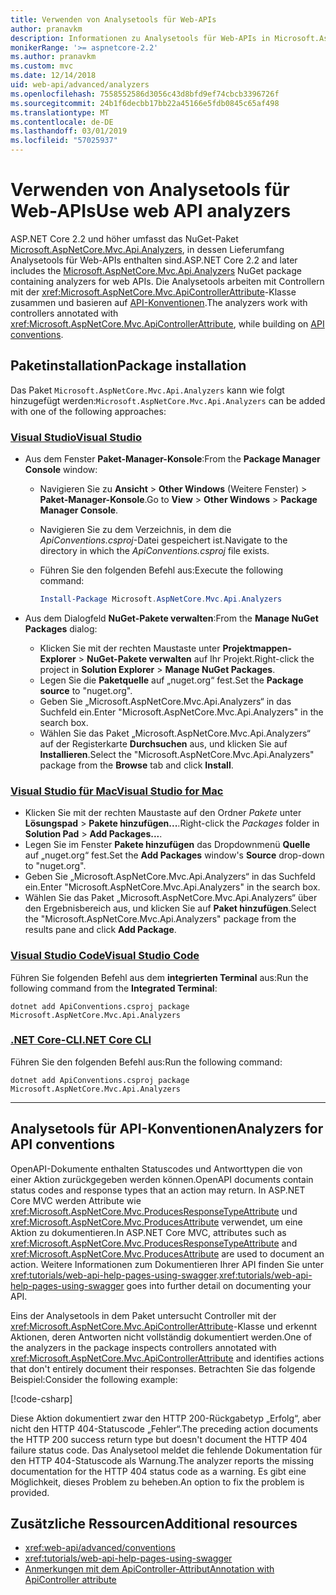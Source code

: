 ```yaml
---
title: Verwenden von Analysetools für Web-APIs
author: pranavkm
description: Informationen zu Analysetools für Web-APIs in Microsoft.AspNetCore.Mvc.Api.Analyzers
monikerRange: '>= aspnetcore-2.2'
ms.author: pranavkm
ms.custom: mvc
ms.date: 12/14/2018
uid: web-api/advanced/analyzers
ms.openlocfilehash: 7558552586d3056c43d8bfd9ef74cbcb3396726f
ms.sourcegitcommit: 24b1f6decbb17bb22a45166e5fdb0845c65af498
ms.translationtype: MT
ms.contentlocale: de-DE
ms.lasthandoff: 03/01/2019
ms.locfileid: "57025937"
---
```

# <a name="use-web-api-analyzers"></a><span data-ttu-id="2ddd5-103">Verwenden von Analysetools für Web-APIs</span><span class="sxs-lookup"><span data-stu-id="2ddd5-103">Use web API analyzers</span></span>

<span data-ttu-id="2ddd5-104">ASP.NET Core 2.2 und höher umfasst das NuGet-Paket [Microsoft.AspNetCore.Mvc.Api.Analyzers](https://www.nuget.org/packages/Microsoft.AspNetCore.Mvc.Api.Analyzers), in dessen Lieferumfang Analysetools für Web-APIs enthalten sind.</span><span class="sxs-lookup"><span data-stu-id="2ddd5-104">ASP.NET Core 2.2 and later includes the [Microsoft.AspNetCore.Mvc.Api.Analyzers](https://www.nuget.org/packages/Microsoft.AspNetCore.Mvc.Api.Analyzers) NuGet package containing analyzers for web APIs.</span></span> <span data-ttu-id="2ddd5-105">Die Analysetools arbeiten mit Controllern mit der <xref:Microsoft.AspNetCore.Mvc.ApiControllerAttribute>-Klasse zusammen und basieren auf [API-Konventionen](xref:web-api/advanced/conventions).</span><span class="sxs-lookup"><span data-stu-id="2ddd5-105">The analyzers work with controllers annotated with <xref:Microsoft.AspNetCore.Mvc.ApiControllerAttribute>, while building on [API conventions](xref:web-api/advanced/conventions).</span></span>

## <a name="package-installation"></a><span data-ttu-id="2ddd5-106">Paketinstallation</span><span class="sxs-lookup"><span data-stu-id="2ddd5-106">Package installation</span></span>

<span data-ttu-id="2ddd5-107">Das Paket `Microsoft.AspNetCore.Mvc.Api.Analyzers` kann wie folgt hinzugefügt werden:</span><span class="sxs-lookup"><span data-stu-id="2ddd5-107">`Microsoft.AspNetCore.Mvc.Api.Analyzers` can be added with one of the following approaches:</span></span>

### <a name="visual-studiotabvisual-studio"></a>[<span data-ttu-id="2ddd5-108">Visual Studio</span><span class="sxs-lookup"><span data-stu-id="2ddd5-108">Visual Studio</span></span>](#tab/visual-studio)

* <span data-ttu-id="2ddd5-109">Aus dem Fenster **Paket-Manager-Konsole**:</span><span class="sxs-lookup"><span data-stu-id="2ddd5-109">From the **Package Manager Console** window:</span></span>
  * <span data-ttu-id="2ddd5-110">Navigieren Sie zu **Ansicht** > **Other Windows** (Weitere Fenster)  > **Paket-Manager-Konsole**.</span><span class="sxs-lookup"><span data-stu-id="2ddd5-110">Go to **View** > **Other Windows** > **Package Manager Console**.</span></span>
  * <span data-ttu-id="2ddd5-111">Navigieren Sie zu dem Verzeichnis, in dem die *ApiConventions.csproj*-Datei gespeichert ist.</span><span class="sxs-lookup"><span data-stu-id="2ddd5-111">Navigate to the directory in which the *ApiConventions.csproj* file exists.</span></span>
  * <span data-ttu-id="2ddd5-112">Führen Sie den folgenden Befehl aus:</span><span class="sxs-lookup"><span data-stu-id="2ddd5-112">Execute the following command:</span></span>

    ```powershell
    Install-Package Microsoft.AspNetCore.Mvc.Api.Analyzers
    ```

* <span data-ttu-id="2ddd5-113">Aus dem Dialogfeld **NuGet-Pakete verwalten**:</span><span class="sxs-lookup"><span data-stu-id="2ddd5-113">From the **Manage NuGet Packages** dialog:</span></span>
  * <span data-ttu-id="2ddd5-114">Klicken Sie mit der rechten Maustaste unter **Projektmappen-Explorer** > **NuGet-Pakete verwalten** auf Ihr Projekt.</span><span class="sxs-lookup"><span data-stu-id="2ddd5-114">Right-click the project in **Solution Explorer** > **Manage NuGet Packages**.</span></span>
  * <span data-ttu-id="2ddd5-115">Legen Sie die **Paketquelle** auf „nuget.org“ fest.</span><span class="sxs-lookup"><span data-stu-id="2ddd5-115">Set the **Package source** to "nuget.org".</span></span>
  * <span data-ttu-id="2ddd5-116">Geben Sie „Microsoft.AspNetCore.Mvc.Api.Analyzers“ in das Suchfeld ein.</span><span class="sxs-lookup"><span data-stu-id="2ddd5-116">Enter "Microsoft.AspNetCore.Mvc.Api.Analyzers" in the search box.</span></span>
  * <span data-ttu-id="2ddd5-117">Wählen Sie das Paket „Microsoft.AspNetCore.Mvc.Api.Analyzers“ auf der Registerkarte **Durchsuchen** aus, und klicken Sie auf **Installieren**.</span><span class="sxs-lookup"><span data-stu-id="2ddd5-117">Select the "Microsoft.AspNetCore.Mvc.Api.Analyzers" package from the **Browse** tab and click **Install**.</span></span>

### <a name="visual-studio-for-mactabvisual-studio-mac"></a>[<span data-ttu-id="2ddd5-118">Visual Studio für Mac</span><span class="sxs-lookup"><span data-stu-id="2ddd5-118">Visual Studio for Mac</span></span>](#tab/visual-studio-mac)

* <span data-ttu-id="2ddd5-119">Klicken Sie mit der rechten Maustaste auf den Ordner *Pakete* unter **Lösungspad** > **Pakete hinzufügen...**.</span><span class="sxs-lookup"><span data-stu-id="2ddd5-119">Right-click the *Packages* folder in **Solution Pad** > **Add Packages...**.</span></span>
* <span data-ttu-id="2ddd5-120">Legen Sie im Fenster **Pakete hinzufügen** das Dropdownmenü **Quelle** auf „nuget.org“ fest.</span><span class="sxs-lookup"><span data-stu-id="2ddd5-120">Set the **Add Packages** window's **Source** drop-down to "nuget.org".</span></span>
* <span data-ttu-id="2ddd5-121">Geben Sie „Microsoft.AspNetCore.Mvc.Api.Analyzers“ in das Suchfeld ein.</span><span class="sxs-lookup"><span data-stu-id="2ddd5-121">Enter "Microsoft.AspNetCore.Mvc.Api.Analyzers" in the search box.</span></span>
* <span data-ttu-id="2ddd5-122">Wählen Sie das Paket „Microsoft.AspNetCore.Mvc.Api.Analyzers“ über den Ergebnisbereich aus, und klicken Sie auf **Paket hinzufügen**.</span><span class="sxs-lookup"><span data-stu-id="2ddd5-122">Select the "Microsoft.AspNetCore.Mvc.Api.Analyzers" package from the results pane and click **Add Package**.</span></span>

### <a name="visual-studio-codetabvisual-studio-code"></a>[<span data-ttu-id="2ddd5-123">Visual Studio Code</span><span class="sxs-lookup"><span data-stu-id="2ddd5-123">Visual Studio Code</span></span>](#tab/visual-studio-code)

<span data-ttu-id="2ddd5-124">Führen Sie folgenden Befehl aus dem **integrierten Terminal** aus:</span><span class="sxs-lookup"><span data-stu-id="2ddd5-124">Run the following command from the **Integrated Terminal**:</span></span>

```console
dotnet add ApiConventions.csproj package Microsoft.AspNetCore.Mvc.Api.Analyzers
```

### <a name="net-core-clitabnetcore-cli"></a>[<span data-ttu-id="2ddd5-125">.NET Core-CLI</span><span class="sxs-lookup"><span data-stu-id="2ddd5-125">.NET Core CLI</span></span>](#tab/netcore-cli)

<span data-ttu-id="2ddd5-126">Führen Sie den folgenden Befehl aus:</span><span class="sxs-lookup"><span data-stu-id="2ddd5-126">Run the following command:</span></span>

```console
dotnet add ApiConventions.csproj package Microsoft.AspNetCore.Mvc.Api.Analyzers
```

---

## <a name="analyzers-for-api-conventions"></a><span data-ttu-id="2ddd5-127">Analysetools für API-Konventionen</span><span class="sxs-lookup"><span data-stu-id="2ddd5-127">Analyzers for API conventions</span></span>

<span data-ttu-id="2ddd5-128">OpenAPI-Dokumente enthalten Statuscodes und Antworttypen die von einer Aktion zurückgegeben werden können.</span><span class="sxs-lookup"><span data-stu-id="2ddd5-128">OpenAPI documents contain status codes and response types that an action may return.</span></span> <span data-ttu-id="2ddd5-129">In ASP.NET Core MVC werden Attribute wie <xref:Microsoft.AspNetCore.Mvc.ProducesResponseTypeAttribute> und <xref:Microsoft.AspNetCore.Mvc.ProducesAttribute> verwendet, um eine Aktion zu dokumentieren.</span><span class="sxs-lookup"><span data-stu-id="2ddd5-129">In ASP.NET Core MVC, attributes such as <xref:Microsoft.AspNetCore.Mvc.ProducesResponseTypeAttribute> and <xref:Microsoft.AspNetCore.Mvc.ProducesAttribute> are used to document an action.</span></span> <span data-ttu-id="2ddd5-130">Weitere Informationen zum Dokumentieren Ihrer API finden Sie unter <xref:tutorials/web-api-help-pages-using-swagger>.</span><span class="sxs-lookup"><span data-stu-id="2ddd5-130"><xref:tutorials/web-api-help-pages-using-swagger> goes into further detail on documenting your API.</span></span>

<span data-ttu-id="2ddd5-131">Eins der Analysetools in dem Paket untersucht Controller mit der <xref:Microsoft.AspNetCore.Mvc.ApiControllerAttribute>-Klasse und erkennt Aktionen, deren Antworten nicht vollständig dokumentiert werden.</span><span class="sxs-lookup"><span data-stu-id="2ddd5-131">One of the analyzers in the package inspects controllers annotated with <xref:Microsoft.AspNetCore.Mvc.ApiControllerAttribute> and identifies actions that don't entirely document their responses.</span></span> <span data-ttu-id="2ddd5-132">Betrachten Sie das folgende Beispiel:</span><span class="sxs-lookup"><span data-stu-id="2ddd5-132">Consider the following example:</span></span>

[!code-csharp[](conventions/sample/Controllers/ContactsController.cs?name=missing404docs&highlight=9)]

<span data-ttu-id="2ddd5-133">Diese Aktion dokumentiert zwar den HTTP 200-Rückgabetyp „Erfolg“, aber nicht den HTTP 404-Statuscode „Fehler“.</span><span class="sxs-lookup"><span data-stu-id="2ddd5-133">The preceding action documents the HTTP 200 success return type but doesn't document the HTTP 404 failure status code.</span></span> <span data-ttu-id="2ddd5-134">Das Analysetool meldet die fehlende Dokumentation für den HTTP 404-Statuscode als Warnung.</span><span class="sxs-lookup"><span data-stu-id="2ddd5-134">The analyzer reports the missing documentation for the HTTP 404 status code as a warning.</span></span> <span data-ttu-id="2ddd5-135">Es gibt eine Möglichkeit, dieses Problem zu beheben.</span><span class="sxs-lookup"><span data-stu-id="2ddd5-135">An option to fix the problem is provided.</span></span>

## <a name="additional-resources"></a><span data-ttu-id="2ddd5-136">Zusätzliche Ressourcen</span><span class="sxs-lookup"><span data-stu-id="2ddd5-136">Additional resources</span></span>

* <xref:web-api/advanced/conventions>
* <xref:tutorials/web-api-help-pages-using-swagger>
* [<span data-ttu-id="2ddd5-137">Anmerkungen mit dem ApiController-Attribut</span><span class="sxs-lookup"><span data-stu-id="2ddd5-137">Annotation with ApiController attribute</span></span>](xref:web-api/index#annotation-with-apicontroller-attribute)
